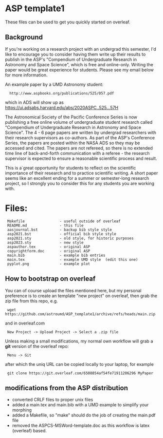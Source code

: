 # ASP template1

These files can be used to get you quickly started on overleaf.

## Background


If you're working on a research project with an undergrad this
semester, I'd like to encourage you to consider having them write up
their results to publish in the ASP's "Compendium of Undergraduate
Research in Astronomy and Space Science", which is free and
online-only.  Writing the paper would be great experience for
students.  Please see my email below for more information.

An example paper by a UMD Astronomy student:

      http://www.aspbooks.org/publications/525/057.pdf

which in ADS will show up as
https://ui.adsabs.harvard.edu/abs/2020ASPC..525...57H


The Astronomical Society of the Pacific Conference Series is now
publishing a free online volume of undergraduate student research
called "Compendium of Undergraduate Research in Astronomy and Space
Science". The 4 - 6 page papers are written by undergrad researchers
with their research supervisors as co-authors. As part of the ASP's
Conference Series, the papers are posted within the NASA ADS so they
may be accessed and cited. The papers are not refereed, so there is no
extended time line of back-and-forth communication with a referee -
the research supervisor is expected to ensure a reasonable scientific
process and result.

This is a`great opportunity for students to reflect on the scientific
importance of their research and to practice scientific writing. A
short paper seems like an excellent ending for a summer or
semester-long research project, so I strongly you to consider this for
any students you are working with.

# Files:

     Makefile                - useful outside of overleaf
     README.md               - this file
     aasjournal.bst          - backup bib style style
     asp2021.bst             - official bib style style
     asp2021.sty             - old style, for historic purposes
     asp2023.sty             - new style
     aspauthor.tex           - original ASP
     copyrightform.doc       - original ASP
     main.bib                - example bib entries
     main.tex                - example UMD style  (edit this one)
     pyplot.png              - example plot


## How to bootstrap on overleaf

You can of course upload the files mentioned here, but my personal preference is
to create an template "new project" on overleaf, then grab the zip file from
this repo, e.g.

     wget https://github.com/astroumd/ASP_template1/archive/refs/heads/main.zip

and in overleaf.com

     New Project -> Upload Project -> Select a .zip file

Unless making a small modifications, my normal own workflow will grab a **git** version
of the overleaf repo:

     Menu -> Git

after which the uniq URL can be copied locally to your laptop, for example

     git clone https://git.overleaf.com/6508854af54fe71911206296 MyPaper


## modifications from the ASP distribution

- converted CRLF files to proper unix files
- added a main.tex and main.bib with a UMD example to simplify your morphing
- added a Makefile, so "make" should do the job of creating the main.pdf file
- removed the ASPCS-MSWord-template.doc as this workflow is latex (overleaf) based.

